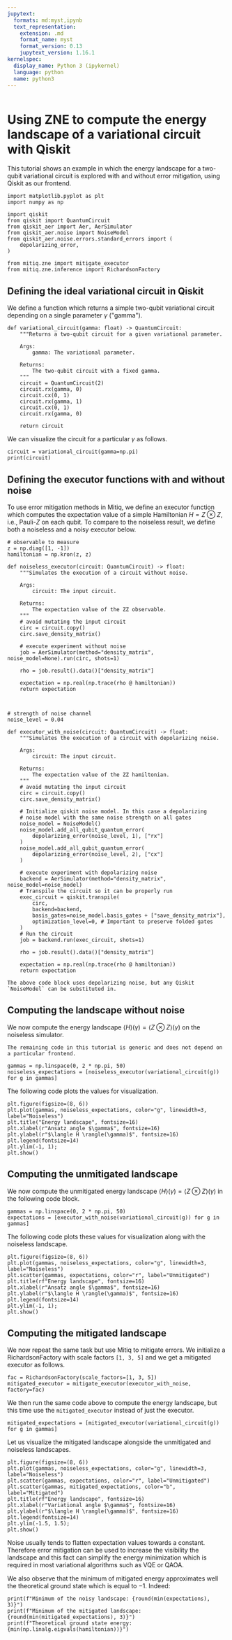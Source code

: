 ```yaml
---
jupytext:
  formats: md:myst,ipynb
  text_representation:
    extension: .md
    format_name: myst
    format_version: 0.13
    jupytext_version: 1.16.1
kernelspec:
  display_name: Python 3 (ipykernel)
  language: python
  name: python3
---
```


```{tags} qiskit, zne, advanced
```

# Using ZNE to compute the energy landscape of a variational circuit with Qiskit

This tutorial shows an example in which the energy landscape for a two-qubit variational circuit is explored with and without error mitigation, using Qiskit as our frontend.

```{code-cell} ipython3
import matplotlib.pyplot as plt
import numpy as np

import qiskit
from qiskit import QuantumCircuit
from qiskit_aer import Aer, AerSimulator
from qiskit_aer.noise import NoiseModel
from qiskit_aer.noise.errors.standard_errors import (
    depolarizing_error,
)

from mitiq.zne import mitigate_executor
from mitiq.zne.inference import RichardsonFactory
```

## Defining the ideal variational circuit in Qiskit 

We define a function which returns a simple two-qubit variational circuit depending on a single parameter  $\gamma$ ("gamma").

```{code-cell} ipython3
def variational_circuit(gamma: float) -> QuantumCircuit:
    """Returns a two-qubit circuit for a given variational parameter.

    Args:
        gamma: The variational parameter.

    Returns:
        The two-qubit circuit with a fixed gamma.
    """
    circuit = QuantumCircuit(2)
    circuit.rx(gamma, 0)
    circuit.cx(0, 1)
    circuit.rx(gamma, 1)
    circuit.cx(0, 1)
    circuit.rx(gamma, 0)
    
    return circuit
```

We can visualize the circuit for a particular $\gamma$ as follows.

```{code-cell} ipython3
circuit = variational_circuit(gamma=np.pi)
print(circuit)
```

## Defining the executor functions with and without noise
To use error mitigation methods in Mitiq, we define an executor function which computes the expectation value of a simple Hamiltonian $H=Z \otimes Z$, i.e., Pauli-$Z$ on each qubit. To compare to the noiseless result, we define both a noiseless and a noisy executor below.

```{code-cell} ipython3
# observable to measure
z = np.diag([1, -1])
hamiltonian = np.kron(z, z)

def noiseless_executor(circuit: QuantumCircuit) -> float:
    """Simulates the execution of a circuit without noise.

    Args:
        circuit: The input circuit.

    Returns:
        The expectation value of the ZZ observable.
    """
    # avoid mutating the input circuit
    circ = circuit.copy()
    circ.save_density_matrix()

    # execute experiment without noise
    job = AerSimulator(method="density_matrix", noise_model=None).run(circ, shots=1)
    
    rho = job.result().data()["density_matrix"]

    expectation = np.real(np.trace(rho @ hamiltonian))
    return expectation 
    


# strength of noise channel
noise_level = 0.04

def executor_with_noise(circuit: QuantumCircuit) -> float:
    """Simulates the execution of a circuit with depolarizing noise.

    Args:
        circuit: The input circuit.

    Returns:
        The expectation value of the ZZ hamiltonian.
    """
    # avoid mutating the input circuit
    circ = circuit.copy()
    circ.save_density_matrix()
    
    # Initialize qiskit noise model. In this case a depolarizing
    # noise model with the same noise strength on all gates
    noise_model = NoiseModel()
    noise_model.add_all_qubit_quantum_error(
        depolarizing_error(noise_level, 1), ["rx"]
    )
    noise_model.add_all_qubit_quantum_error(
        depolarizing_error(noise_level, 2), ["cx"]
    ) 
    
    # execute experiment with depolarizing noise
    backend = AerSimulator(method="density_matrix", noise_model=noise_model)
    # Transpile the circuit so it can be properly run
    exec_circuit = qiskit.transpile(
        circ,
        backend=backend,
        basis_gates=noise_model.basis_gates + ["save_density_matrix"],
        optimization_level=0, # Important to preserve folded gates
    )
    # Run the circuit
    job = backend.run(exec_circuit, shots=1)

    rho = job.result().data()["density_matrix"]

    expectation = np.real(np.trace(rho @ hamiltonian))
    return expectation 
```

```{note}
The above code block uses depolarizing noise, but any Qiskit `NoiseModel` can be substituted in.
```

## Computing the landscape without noise

We now compute the energy landscape $\langle H \rangle(\gamma) =\langle Z \otimes Z \rangle(\gamma)$ on the noiseless simulator.

```{note}
The remaining code in this tutorial is generic and does not depend on a particular frontend.
```

```{code-cell} ipython3
gammas = np.linspace(0, 2 * np.pi, 50)
noiseless_expectations = [noiseless_executor(variational_circuit(g)) for g in gammas]
```

The following code plots the values for visualization.

```{code-cell} ipython3
plt.figure(figsize=(8, 6))
plt.plot(gammas, noiseless_expectations, color="g", linewidth=3, label="Noiseless")
plt.title("Energy landscape", fontsize=16)
plt.xlabel(r"Ansatz angle $\gamma$", fontsize=16)
plt.ylabel(r"$\langle H \rangle(\gamma)$", fontsize=16)
plt.legend(fontsize=14)
plt.ylim(-1, 1);
plt.show()
```

## Computing the unmitigated landscape
We now compute the unmitigated energy landscape $\langle H \rangle(\gamma) =\langle Z \otimes Z \rangle(\gamma)$
in the following code block.

```{code-cell} ipython3
gammas = np.linspace(0, 2 * np.pi, 50)
expectations = [executor_with_noise(variational_circuit(g)) for g in gammas]
```

The following code plots these values for visualization along with the noiseless landscape.

```{code-cell} ipython3
plt.figure(figsize=(8, 6))
plt.plot(gammas, noiseless_expectations, color="g", linewidth=3, label="Noiseless")
plt.scatter(gammas, expectations, color="r", label="Unmitigated")
plt.title(rf"Energy landscape", fontsize=16)
plt.xlabel(r"Ansatz angle $\gamma$", fontsize=16)
plt.ylabel(r"$\langle H \rangle(\gamma)$", fontsize=16)
plt.legend(fontsize=14)
plt.ylim(-1, 1);
plt.show()
```

## Computing the mitigated landscape
We now repeat the same task but use Mitiq to mitigate errors.
We initialize a RichardsonFactory with scale factors `[1, 3, 5]` and we get a mitigated executor as follows.

```{code-cell} ipython3
fac = RichardsonFactory(scale_factors=[1, 3, 5])
mitigated_executor = mitigate_executor(executor_with_noise, factory=fac)
```

We then run the same code above to compute the energy landscape, but this time use the ``mitigated_executor`` instead of just the executor.

```{code-cell} ipython3
mitigated_expectations = [mitigated_executor(variational_circuit(g)) for g in gammas]
```

Let us visualize the mitigated landscape alongside the unmitigated and noiseless landscapes.

```{code-cell} ipython3
plt.figure(figsize=(8, 6))
plt.plot(gammas, noiseless_expectations, color="g", linewidth=3, label="Noiseless")
plt.scatter(gammas, expectations, color="r", label="Unmitigated")
plt.scatter(gammas, mitigated_expectations, color="b", label="Mitigated")
plt.title(rf"Energy landscape", fontsize=16)
plt.xlabel(r"Variational angle $\gamma$", fontsize=16)
plt.ylabel(r"$\langle H \rangle(\gamma)$", fontsize=16)
plt.legend(fontsize=14)
plt.ylim(-1.5, 1.5);
plt.show()
```

Noise usually tends to flatten expectation values towards a constant. Therefore error mitigation 
can be used to increase the visibility the landscape and this fact can simplify the energy minimization 
which is required in most variational algorithms such as VQE or QAOA.

We also observe that the minimum of mitigated energy approximates well the theoretical ground state which is equal to $-1$. Indeed:

```{code-cell} ipython3
print(f"Minimum of the noisy landscape: {round(min(expectations), 3)}")
print(f"Minimum of the mitigated landscape: {round(min(mitigated_expectations), 3)}")
print(f"Theoretical ground state energy: {min(np.linalg.eigvals(hamiltonian))}")
```
